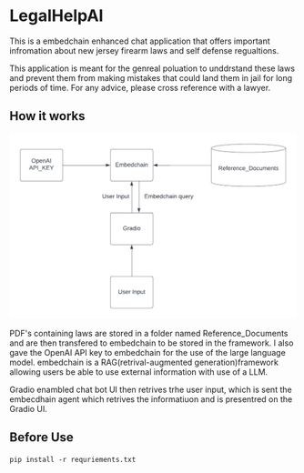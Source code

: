 # LegalHelpAI
This is a embedchain enhanced chat application that offers important infromation about new jersey firearm laws and self defense regualtions.

This application is meant for the genreal poluation to unddrstand these laws and prevent them from making mistakes that could 
land them in jail for long periods of time. For any advice, please cross reference with a lawyer.

## How it works

![LEGALHELPAI](LEGALHELPAI.png)

PDF's containing laws are stored in a folder named Reference_Documents and are then transfered to embedchain to be stored in the framework. I also gave the OpenAI API key to embedchain for the use of the large language model. embedchain is a RAG(retrival-augmented generation)framework allowing users be able to use external information with use of a LLM.

Gradio enambled chat bot UI then retrives trhe user input, which is sent the embecdhain agent which retrives the informatiuon and is presentred on the Gradio UI.

## Before Use

```terminal
pip install -r requriements.txt
```